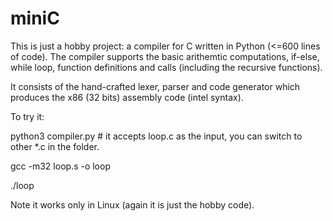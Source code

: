 # miniC
This is just a hobby project: a compiler for C written in Python (<=600 lines of code).
The compiler supports the basic arithemtic computations, if-else, while loop, function definitions and calls (including the recursive functions).

It consists of the hand-crafted lexer, parser and code generator which produces the x86 (32 bits) assembly code (intel syntax). 

To try it:

  python3 compiler.py    # it accepts loop.c as the input, you can switch to other *.c in the folder.

  gcc -m32 loop.s -o loop

  ./loop

Note it works only in Linux (again it is just the hobby code). 

